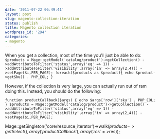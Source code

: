 ```yaml
---
date: '2011-07-22 06:49:41'
layout: post
slug: magento-collection-iteration
status: publish
title: Magento collection iteration
wordpress_id: '294'
categories:
- magento
---
```


When you get a collection, most of the time you'll just be able to do:
`$products = Mage::getModel('catalog/product')->getCollection()
->addAttributeToFilter('status',array('eq' => 1))
->addAttributeToFilter('visibility',array('in' => array(2,4)))
->setPage($i,PER_PAGE);
foreach($products as $product){
echo $product->getSku() . PHP_EOL;
}
`

However, if the collection is very large, you can actually run out of ram doing this. Instead, you should do the following:

`function productCallback($args)
{
echo $args['row']['sku'] . PHP_EOL;
}
$products = Mage::getModel('catalog/product')->getCollection()
->addAttributeToFilter('status',array('eq' => 1))
->addAttributeToFilter('visibility',array('in' => array(2,4)))
->setPage($i,PER_PAGE);`

Mage::getSingleton('core/resource_iterator')->walk($products->getSelect(), array('productCallback'), array('res'=>$res));


